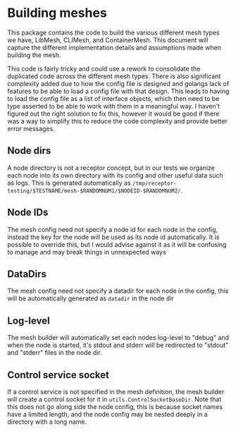 # Building meshes

This package contains the code to build the various different mesh types we
have, LibMesh, CLIMesh, and ContainerMesh. This document will capture the
different implementation details and assumptions made when building the mesh.


This code is fairly tricky and could use a rework to consolidate the duplicated
code across the different mesh types. There is also significant complexity
added due to how the config file is designed and golangs lack of features to be
able to load a config file with that design. This leads to having to load the
config file as a list of interface objects, which then need to be type asserted
to be able to work with them in a meaningful way. I haven't figured out the
right solution to fix this, however it would be good if there was a way to
simplify this to reduce the code complexity and provide better error messages.

## Node dirs

A node directory is not a receptor concept, but in our tests we organize each
node into its own directory with its config and other useful data such as logs.
This is generated automatically as
`/tmp/receptor-testing/$TESTNAME/mesh-$RANDOMNUM1/$NODEID-$RANDOMNUM2/`.

## Node IDs

The mesh config need not specify a node id for each node in the config, instead
the key for the node will be used as its node id automatically. It is possible
to override this, but I would advise against it as it will be confusing to
manage and may break things in unnexpected ways

## DataDirs

The mesh config need not specify a datadir for each node in the config, this
will be automatically generated as `datadir` in the node dir

## Log-level

The mesh builder will automatically set each nodes log-level to "debug" and
when the node is started, it's stdout and stderr will be redirected to "stdout"
and "stderr" files in the node dir.

## Control service socket

If a control service is not specified in the mesh definition, the mesh builder
will create a control socket for it in `utils.ControlSocketBaseDir`. Note that
this does not go along side the node config, this is because socket names have
a limited length, and the node config may be nested deeply in a directory with
a long name.
